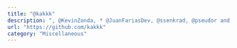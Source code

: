 ```yaml
---
title: "@kakkk"
description: ", @KevinZonda, * @JuanFariasDev, @ssenkrad, @pseudor and @YexuanXiao - Chinese translation"
url: "https://github.com/kakkk"
category: "Miscellaneous"
---
```

